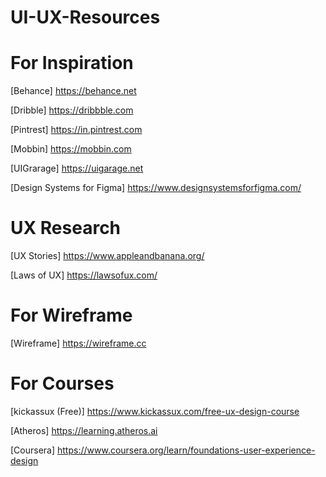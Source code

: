 # UI-UX-Resources

# For Inspiration

[Behance] https://behance.net

[Dribble] https://dribbble.com

[Pintrest] https://in.pintrest.com

[Mobbin] https://mobbin.com

[UIGrarage] https://uigarage.net

[Design Systems for  Figma] https://www.designsystemsforfigma.com/

# UX Research

[UX Stories] https://www.appleandbanana.org/

[Laws of UX] https://lawsofux.com/

# For Wireframe
[Wireframe] https://wireframe.cc 

# For Courses
[kickassux (Free)] https://www.kickassux.com/free-ux-design-course

[Atheros] https://learning.atheros.ai 

[Coursera] https://www.coursera.org/learn/foundations-user-experience-design


